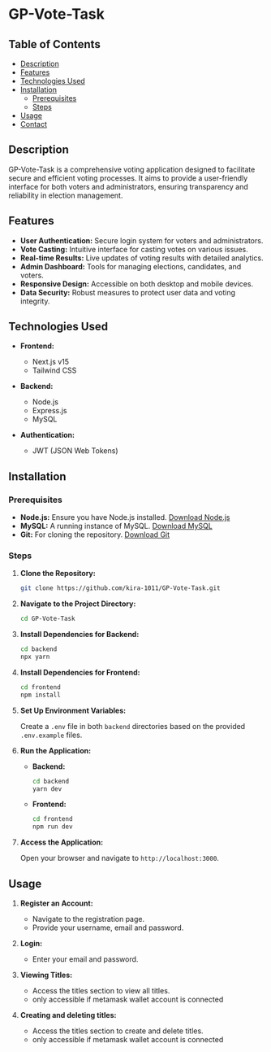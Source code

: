 ﻿# GP-Vote-Task

## Table of Contents

- [Description](#description)
- [Features](#features)
- [Technologies Used](#technologies-used)
- [Installation](#installation)
  - [Prerequisites](#prerequisites)
  - [Steps](#steps)
- [Usage](#usage)
- [Contact](#contact)

## Description

GP-Vote-Task is a comprehensive voting application designed to facilitate secure and efficient voting processes. It aims to provide a user-friendly interface for both voters and administrators, ensuring transparency and reliability in election management.

## Features

- **User Authentication:** Secure login system for voters and administrators.
- **Vote Casting:** Intuitive interface for casting votes on various issues.
- **Real-time Results:** Live updates of voting results with detailed analytics.
- **Admin Dashboard:** Tools for managing elections, candidates, and voters.
- **Responsive Design:** Accessible on both desktop and mobile devices.
- **Data Security:** Robust measures to protect user data and voting integrity.

## Technologies Used

- **Frontend:**
  - Next.js v15
  - Tailwind CSS

- **Backend:**
  - Node.js
  - Express.js
  - MySQL

- **Authentication:**
  - JWT (JSON Web Tokens)

## Installation

### Prerequisites

- **Node.js:** Ensure you have Node.js installed. [Download Node.js](https://nodejs.org/)
- **MySQL:** A running instance of MySQL. [Download MySQL](https://www.mysql.com/)
- **Git:** For cloning the repository. [Download Git](https://git-scm.com/)

### Steps

1. **Clone the Repository:**

   ```bash
   git clone https://github.com/kira-1011/GP-Vote-Task.git
   ```

2. **Navigate to the Project Directory:**

   ```bash
   cd GP-Vote-Task
   ```

3. **Install Dependencies for Backend:**

   ```bash
   cd backend
   npx yarn
   ```

4. **Install Dependencies for Frontend:**

   ```bash
   cd frontend
   npm install
   ```

5. **Set Up Environment Variables:**

   Create a `.env` file in both `backend` directories based on the provided `.env.example` files.

6. **Run the Application:**

   - **Backend:**

     ```bash
     cd backend
     yarn dev
     ```

   - **Frontend:**

     ```bash
     cd frontend
     npm run dev
     ```

7. **Access the Application:**

   Open your browser and navigate to `http://localhost:3000`.

## Usage

1. **Register an Account:**
   - Navigate to the registration page.
   - Provide your username, email and password.

2. **Login:**
   - Enter your email and password.

3. **Viewing Titles:**
   - Access the titles section to view all titles.
   - only accessible if metamask wallet account is connected

4. **Creating and deleting titles:**
   - Access the titles section to create and delete titles.
   - only accessible if metamask wallet account is connected

